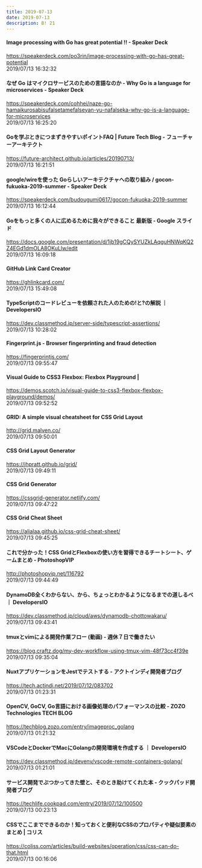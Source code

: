 ```yaml
---
title: 2019-07-13
date: 2019-07-13
description: B! 21
---
```


#### Image processing  with Go has great potential !! - Speaker Deck
https://speakerdeck.com/po3rin/image-processing-with-go-has-great-potential<br>
2019/07/13 16:32:32<br>


#### なぜ Go はマイクロサービスのための言語なのか - Why Go is a language for microservices - Speaker Deck
https://speakerdeck.com/cohhei/naze-go-hamaikurosabisufalsetamefalseyan-yu-nafalseka-why-go-is-a-language-for-microservices<br>
2019/07/13 16:25:20<br>


#### Goを学ぶときにつまずきやすいポイントFAQ | Future Tech Blog - フューチャーアーキテクト
https://future-architect.github.io/articles/20190713/<br>
2019/07/13 16:21:51<br>


#### google/wireを使った Goらしいアーキテクチャへの取り組み / gocon-fukuoka-2019-summer - Speaker Deck
https://speakerdeck.com/budougumi0617/gocon-fukuoka-2019-summer<br>
2019/07/13 16:12:44<br>


#### Goをもっと多くの人に広めるために我々ができること 最新版 - Google スライド
https://docs.google.com/presentation/d/1jb19gCQySYUZkLAqguHNWqKQ2Z4EGd1dmOLA8OKuLlw/edit<br>
2019/07/13 16:09:18<br>


#### GitHub Link Card Creator
https://ghlinkcard.com/<br>
2019/07/13 15:49:08<br>


#### TypeScriptのコードレビューを依頼された人のための!と?の解説 ｜ DevelopersIO
https://dev.classmethod.jp/server-side/typescript-assertions/<br>
2019/07/13 10:28:02<br>


#### Fingerprint.js - Browser fingerprinting and fraud detection
https://fingerprintjs.com/<br>
2019/07/13 09:55:47<br>


#### Visual Guide to CSS3 Flexbox: Flexbox Playground | 
https://demos.scotch.io/visual-guide-to-css3-flexbox-flexbox-playground/demos/<br>
2019/07/13 09:52:52<br>


#### GRID: A simple visual cheatsheet for CSS Grid Layout
http://grid.malven.co/<br>
2019/07/13 09:50:01<br>


#### CSS Grid Layout Generator
https://jhpratt.github.io/grid/<br>
2019/07/13 09:49:11<br>


#### CSS Grid Generator
https://cssgrid-generator.netlify.com/<br>
2019/07/13 09:47:22<br>


#### CSS Grid Cheat Sheet
https://alialaa.github.io/css-grid-cheat-sheet/<br>
2019/07/13 09:45:25<br>


#### これで分かった！CSS GridとFlexboxの使い方を習得できるチートシート、ゲームまとめ - PhotoshopVIP
http://photoshopvip.net/116792<br>
2019/07/13 09:44:49<br>


#### DynamoDB全くわからない、から、ちょっとわかるようになるまでの道しるべ ｜ DevelopersIO
https://dev.classmethod.jp/cloud/aws/dynamodb-chottowakaru/<br>
2019/07/13 09:43:41<br>


#### tmuxとvimによる開発作業フロー (動画) - 週休７日で働きたい
https://blog.craftz.dog/my-dev-workflow-using-tmux-vim-48f73cc4f39e<br>
2019/07/13 09:35:04<br>


####  NuxtアプリケーションをJestでテストする - アクトインディ開発者ブログ
https://tech.actindi.net/2019/07/12/083702<br>
2019/07/13 01:23:31<br>


#### OpenCV, GoCV, Go言語における画像処理のパフォーマンスの比較 - ZOZO Technologies TECH BLOG
https://techblog.zozo.com/entry/imageproc_golang<br>
2019/07/13 01:21:32<br>


#### VSCodeとDockerでMacにGolangの開発環境を作成する ｜ DevelopersIO
https://dev.classmethod.jp/devenv/vscode-remote-containers-golang/<br>
2019/07/13 01:21:01<br>


#### サービス開発でぶつかってきた壁と、そのとき助けてくれた本 - クックパッド開発者ブログ
https://techlife.cookpad.com/entry/2019/07/12/100500<br>
2019/07/13 00:23:13<br>


####   CSSでここまでできるのか！知っておくと便利なCSSのプロパティや疑似要素のまとめ | コリス
https://coliss.com/articles/build-websites/operation/css/css-can-do-that.html<br>
2019/07/13 00:16:06<br>


